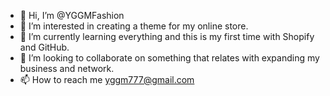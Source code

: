 - 👋 Hi, I’m @YGGMFashion
- 👀 I’m interested in creating a theme for my online store.
- 🌱 I’m currently learning everything and this is my first time with Shopify and GitHub. 
- 💞️ I’m looking to collaborate on something that relates with expanding my business and network. 
- 📫 How to reach me yggm777@gmail.com 

<!---
YGGMFashion/YGGMFashion is a ✨ special ✨ repository because its `README.md` (this file) appears on your GitHub profile.
You can click the Preview link to take a look at your changes.
--->
